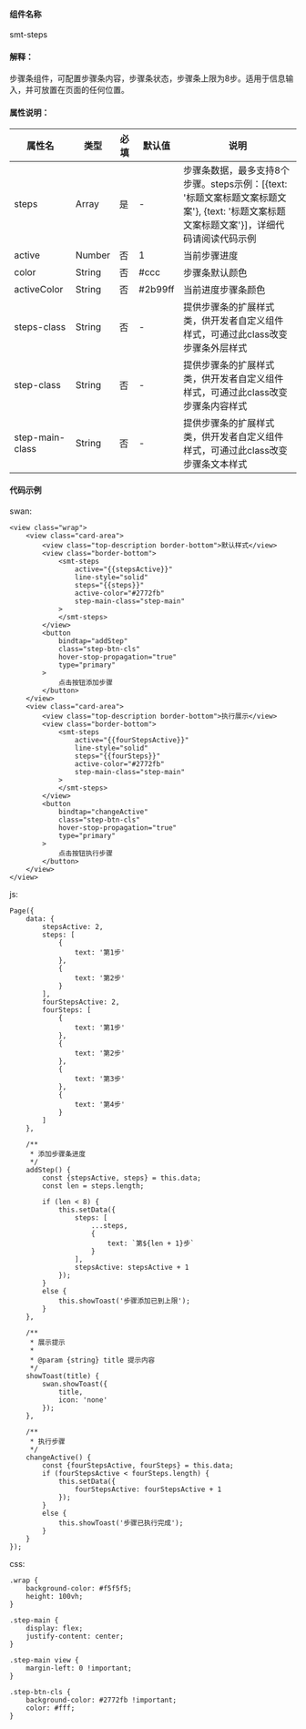 #### 组件名称
smt-steps

#### 解释：
步骤条组件，可配置步骤条内容，步骤条状态，步骤条上限为8步。适用于信息输入，并可放置在页面的任何位置。

#### 属性说明：
|属性名 | 类型 | 必填 | 默认值 |说明 |
|---|---|---|---|---|
|steps |Array |是|-|步骤条数据，最多支持8个步骤。steps示例：[{text: &#39;标题文案标题文案标题文案&#39;}, {text: &#39;标题文案标题文案标题文案&#39;}]，详细代码请阅读代码示例|
|active |Number |否|1|当前步骤进度|
|color |String |否|#ccc|步骤条默认颜色|
|activeColor |String |否|#2b99ff|当前进度步骤条颜色|
|steps-class |String |否|-|提供步骤条的扩展样式类，供开发者自定义组件样式，可通过此class改变步骤条外层样式|
|step-class |String |否|-|提供步骤条的扩展样式类，供开发者自定义组件样式，可通过此class改变步骤条内容样式|
|step-main-class |String |否|-|提供步骤条的扩展样式类，供开发者自定义组件样式，可通过此class改变步骤条文本样式|

#### 代码示例
swan:
```
<view class="wrap">
    <view class="card-area">
        <view class="top-description border-bottom">默认样式</view>
        <view class="border-bottom">
            <smt-steps
                active="{{stepsActive}}"
                line-style="solid"
                steps="{{steps}}"
                active-color="#2772fb"
                step-main-class="step-main"
            >
            </smt-steps>
        </view>
        <button
            bindtap="addStep"
            class="step-btn-cls"
            hover-stop-propagation="true"
            type="primary"
        >
            点击按钮添加步骤
        </button>
    </view>
    <view class="card-area">
        <view class="top-description border-bottom">执行展示</view>
        <view class="border-bottom">
            <smt-steps
                active="{{fourStepsActive}}"
                line-style="solid"
                steps="{{fourSteps}}"
                active-color="#2772fb"
                step-main-class="step-main"
            >
            </smt-steps>
        </view>
        <button
            bindtap="changeActive"
            class="step-btn-cls"
            hover-stop-propagation="true"
            type="primary"
        >
            点击按钮执行步骤
        </button>
    </view>
</view>
```
js:
```
Page({
    data: {
        stepsActive: 2,
        steps: [
            {
                text: '第1步'
            },
            {
                text: '第2步'
            }
        ],
        fourStepsActive: 2,
        fourSteps: [
            {
                text: '第1步'
            },
            {
                text: '第2步'
            },
            {
                text: '第3步'
            },
            {
                text: '第4步'
            }
        ]
    },

    /**
     * 添加步骤条进度
     */
    addStep() {
        const {stepsActive, steps} = this.data;
        const len = steps.length;

        if (len < 8) {
            this.setData({
                steps: [
                    ...steps,
                    {
                        text: `第${len + 1}步`
                    }
                ],
                stepsActive: stepsActive + 1
            });
        }
        else {
            this.showToast('步骤添加已到上限');
        }
    },

    /**
     * 展示提示
     *
     * @param {string} title 提示内容
     */
    showToast(title) {
        swan.showToast({
            title,
            icon: 'none'
        });
    },

    /**
     * 执行步骤
     */
    changeActive() {
        const {fourStepsActive, fourSteps} = this.data;
        if (fourStepsActive < fourSteps.length) {
            this.setData({
                fourStepsActive: fourStepsActive + 1
            });
        }
        else {
            this.showToast('步骤已执行完成');
        }
    }
});
```
css:
```
.wrap {
    background-color: #f5f5f5;
    height: 100vh;
}

.step-main {
    display: flex;
    justify-content: center;
}

.step-main view {
    margin-left: 0 !important;
}

.step-btn-cls {
    background-color: #2772fb !important;
    color: #fff;
}
```